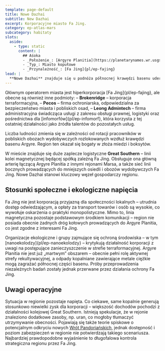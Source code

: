 ```yaml
---
template: page-default
title: Nowe Dazhai
subtitle: New Dazhai
excerpt: Korporacyjne miasto Fa Jing.
category: ep-atlas-mars
subcategory: habitaty
slots:
  aside:
    - type: static
      content: |
        ## Aśoka
        - _Położenie_: [Argyre Planitia](https://planetarynames.wr.usgs.gov/Feature/371) ([Mars]{pl/ep-atlas-mars})
        - _Typ_: Miasto kopułowe
        - _Przynależność_: [Fa Jing]{pl/ep-fajing}
lead: |
  **Nowe Dazhai** znajduje się u podnóża północnej krawędzi basenu uderzeniowego [Argyre Planitia](https://planetarynames.wr.usgs.gov/Feature/371) i pełni funkcję klasycznego [miasta korporacyjnego](https://en.wikipedia.org/wiki/Company_town). Liczy około 350 000 mieszkańców, którzy żyją pod dużą stałą kopułą o średnicy 800 metrów, kilkoma mniejszymi kopułami ciśnieniowymi (po 100 metrów), a także w prefabrykowanych modułach, kontenerach mieszkalnych i zabudowie tymczasowej.
---
```


Głównym operatorem miasta jest hiperkorporacja [Fa Jing]{pl/ep-fajing}, ale obecne są również inne podmioty:
– **Brokenridge** – korporacja terraformacyjna,
– **Pecos** – firma ochroniarska, odpowiedzialna za bezpieczeństwo miasta i pobliskich osad,
– **Leong Admintech** – firma administracyjna świadcząca usługi z zakresu obsługi prawnej, logistyki oraz pośrednictwa dla [infomorfów]{pl/ep-infomorf}, która korzysta z tej ostatniej działalności jako źródła talentów do pozostałych usług.

Liczba ludności zmienia się w zależności od rotacji pracowników w pobliskich obozach wydobywczych rozlokowanych wzdłuż krawędzi basenu Argyre. Region ten okazał się bogaty w złoża miedzi i boksytów.

W mieście znajduje się duże zaplecze logistyczne **Great Southern** – linii kolei magnetycznej będącej spółką zależną Fa Jing. Obsługuje ona główną arterię łączącą Argyre Planitia z innymi rejonami Marsa, a także sieć linii bocznych prowadzących do mniejszych osiedli i obozów wydobywczych Fa Jing. Nowe Dazhai stanowi kluczowy węzeł gospodarczy regionu.

## Stosunki społeczne i ekologiczne napięcia
Fa Jing nie jest korporacją przyjazną dla społeczności lokalnych – utrudnia dostęp odwiedzającym, a opłaty za transport towarów i osób są wysokie, co wywołuje oskarżenia o praktyki monopolistyczne. Mimo to, linia magnetyczna pozostaje podstawowym środkiem komunikacji – region nie posiada obecnie żadnych dróg kołowych prowadzących do Argyre Planitia, co jest zgodne z interesami Fa Jing.

Organizacje ekologiczne i grupy zajmujące się ochroną środowiska – w tym [nanoekolodzy]{pl/ep-nanoekolodzy} – krytykują działalność korporacji z uwagi na postępujące zanieczyszczenie w strefie terraformacyjnej. Argyre Planitia nie jest już „martwym” obszarem – obecnie pełni rolę aktywnej strefy rekultywacyjnej, a odpady kopalniane zawierające metale ciężkie mogą zagrażać północnej części basenu. Próby przeprowadzenia niezależnych badań zostały jednak przerwane przez działania ochrony Fa Jing.

## Uwagi operacyjne
Sytuacja w regionie pozostaje napięta. Co ciekawe, same kopalnie generują stosunkowo niewielki zysk dla korporacji – większość dochodów pochodzi z działalności kolejowej Great Southern. Istnieją spekulacje, że w rejonie znaleziono dodatkowe zasoby, np. uran, co mogłoby tłumaczyć utrzymywanie obecności. Pojawiają się także teorie spiskowe o potencjalnym odkryciu nowych [Wrót Pandoriańskich](#), jednak dostępność i poziom zabezpieczeń w regionie nie potwierdzają takiego scenariusza. Najbardziej prawdopodobne wyjaśnienie to długofalowa kontrola strategiczna regionu przez Fa Jing.
